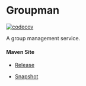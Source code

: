 # Groupman

[![codecov](https://codecov.io/gh/bremersee/groupman/branch/master/graph/badge.svg)](https://codecov.io/gh/bremersee/groupman)

A group management service.

#### Maven Site

- [Release](https://bremersee.github.io/groupman/index.html)

- [Snapshot](https://nexus.bremersee.org/repository/maven-sites/groupman/2.0.1-SNAPSHOT/index.html)
